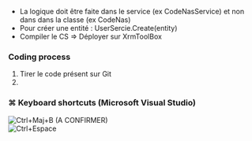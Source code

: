 - La logique doit être faite dans le service (ex CodeNasService) et non dans dans la classe (ex CodeNas)
- Pour créer une entité : UserSercie.Create(entity)
- Compiler le CS => Déployer sur XrmToolBox

### Coding process
1. Tirer le code présent sur Git
2. 

### ⌘ Keyboard shortcuts (Microsoft Visual Studio)
![Ctrl+Maj+B](https://img.shields.io/badge/Ctrl+Maj+B-Compiler_ou_générer_la_solution-blue) (A CONFIRMER)    
![Ctrl+Espace](https://img.shields.io/badge/Ctrl+Espace-Autocomplétion-blue)
